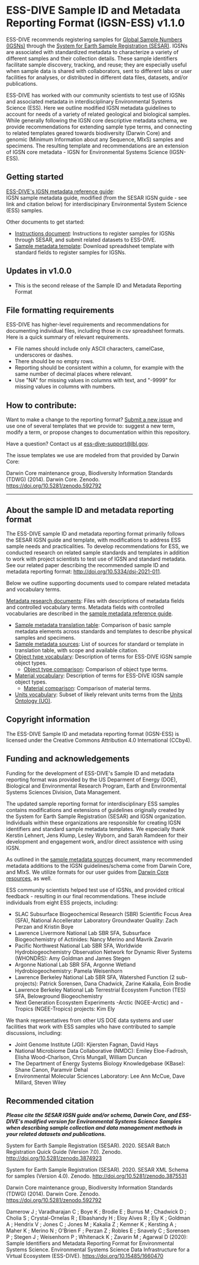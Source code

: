 # ESS-DIVE Sample ID and Metadata Reporting Format (IGSN-ESS) v1.1.0

ESS-DIVE recommends registering samples for [Global Sample Numbers (IGSNs)](https://www.igsn.org/) through the [System for Earth Sample Registration (SESAR)](https://www.geosamples.org/). IGSNs are associated with standardized metadata to characterize a variety of different samples and their collection details. These sample identifiers facilitate sample discovery, tracking, and reuse; they are especially useful when sample data is shared with collaborators, sent to different labs or user facilities for analyses, or distributed in different data files, datasets, and/or publications. 

ESS-DIVE has worked with our community scientists to test use of IGSNs and associated metadata in interdisciplinary Environmental Systems Science (ESS). Here we outline modified IGSN metadata guidelines to account for needs of a variety of related geological and biological samples. While generally following the IGSN core descriptive metadata schema, we provide recommendations for extending sample type terms, and connecting to related templates geared towards biodiversity (Darwin Core) and genomic (Minimum Information about any Sequence, MIxS) samples and specimens. The resulting template and recommendations are an extension of IGSN core metadata - IGSN for Environmental Systems Science (IGSN-ESS). 

## Getting started

[ESS-DIVE's IGSN metadata reference guide](guide.md): <br>IGSN sample metadata guide, modified (from the SESAR IGSN guide - see link and citation below) for interdiscipinary Environmental System Science (ESS) samples. 

Other documents to get started:
- [Instructions document](instructions.md): Instructions to register samples for IGSNs through SESAR, and submit related datasets to ESS-DIVE. 
- [Sample metadata template](sampleTemplate.xls): Download spreadsheet template with standard fields to register samples for IGSNs. 

## Updates in v1.0.0  
- This is the second release of the Sample ID and Metadata Reporting Format  

## File formatting requirements

ESS-DIVE has higher-level requirements and recommendations for documenting individual files, including those in csv spreadsheet formats.  Here is a quick summary of relevant requirements. 

- File names should include only ASCII characters, camelCase, underscores or dashes.
- There should be no empty rows.
- Reporting should be consistent within a column, for example with the same number of decimal places where relevant. 
- Use "NA" for missing values in columns with text, and "-9999" for missing values in columns with numbers. 


## How to contribute: 

Want to make a change to the reporting format? [Submit a new issue](https://github.com/ess-dive-community/essdive-sample-id-metadata/issues/new/choose) and use one of several templates that we provide to: suggest a new term, modify a term, or propose changes to documentation within this repository.

Have a question? Contact us at ess-dive-support@lbl.gov. 

The issue templates we use are modeled from that provided by Darwin Core: 

Darwin Core maintenance group, Biodiversity Information Standards (TDWG) (2014). Darwin Core. Zenodo. https://doi.org/10.5281/zenodo.592792   

---
## About the sample ID and metadata reporting format

The ESS-DIVE sample ID and metadata reporting format primarily follows the SESAR IGSN guide and template, with modifications to address ESS sample needs and practicalities. To develop recommendations for ESS, we conducted research on related sample standards and templates in addition to work with project scientists to test use of IGSN and standard metadata. See our related paper describing the recommended sample ID and metadata reporting format: http://doi.org/10.5334/dsj-2021-011. 

Below we outline supporting documents used to compare related metadata and vocabulary terms.  

[Metadata research documents](/terms): Files with descriptions of metadata fields and controlled vocabulary terms. Metadata fields with controlled vocabularies are described in the [sample metadata reference guide](guide.md). 

- [Sample metadata translation table](/terms/sampleMetadataTranslationTable.csv): Comparison of basic sample metadata elements across standards and templates to describe physical samples and specimens. 
- [Sample metadata sources](/terms/sampleMetadata_sources.md): List of sources for standard or template in translation table, with scope and available citation. 
- [Object type vocabulary](/terms/objectType.md): Description of terms for ESS-DIVE IGSN sample object types. 
  * [Object type comparison](/terms/objectType_translation_table.csv): Comparison of object type terms.
- [Material vocabulary](/terms/material.md): Description of terms for ESS-DIVE IGSN sample object types. 
  * [Material comparison](/terms/material_translation_table.csv): Comparison of material terms. 
- [Units vocabulary](/terms/units.md): Subset of likely relevant units terms from the [Units Ontology (UO)](http://www.ontobee.org/ontology/UO).

## Copyright information
The ESS-DIVE Sample ID and metadata reporting format (IGSN-ESS) is licensed under the Creative Commons Attribution 4.0 International (CCby4).

## Funding and acknowledgements

Funding for the development of ESS-DIVE's Sample ID and metadata reporting format was provided by the US Deparment of Energy (DOE), Biological and Environmental Research Program, Earth and Environmental Systems Sciences Division, Data Management.

The updated sample reporting format for interdisciplinary ESS samples contains modifications and extensions of guidelines originally created by the System for Earth Sample Registration (SESAR) and IGSN organization. Individuals within these organizations are responsible for creating IGSN identifiers and standard sample metadata templates. We especially thank Kerstin Lehnert, Jens Klump, Lesley Wyborn, and Sarah Ramdeen for their development and engagement work, and/or direct assistence with using IGSN. 

As outlined in the [sample metadata sources](/terms/sampleMetadata_sources.md) document, many recommended metadata additions to the IGSN guidelines/schema come from Darwin Core, and MIxS. We utilize formats for our user guides from [Darwin Core resources](https://github.com/tdwg/dwc), as well.  

ESS community scientists helped test use of IGSNs, and provided critical feedback - resulting in our final recommendations. These include individuals from eight ESS projects, including: 
- SLAC Subsurface Biogeochemical Research (SBR) Scientific Focus Area (SFA), National Accellerator Laboratory Groundwater Quality: Zach Perzan and Kristin Boye
- Lawrence Livermore National Lab SBR SFA, Subsurface Biogeochemistry of Actinides: Nancy Merino and Mavrik Zavarin
- Pacific Northwest National Lab SBR SFA, Worldwide Hydrobiogeochemistry Observation Network for Dynamic River Systems (WHONDRS): Amy Goldman and James Stegen
- Argonne National Lab SBR SFA, Argonne Wetland Hydrobiogeochemistry: Pamela Weisenhorn 
- Lawrence Berkeley National Lab SBR SFA, Watershed Function (2 sub-projects): Patrick Sorensen, Dana Chadwick, Zarine Kakalia, Eoin Brodie
- Lawrence Berkeley National Lab Terrestrial Ecosystem Function (TES) SFA, Belowground Biogeochemistry
- Next Generation Ecosystem Experiments -Arctic (NGEE-Arctic) and -Tropics (NGEE-Tropics) projects: Kim Ely

We thank representatives from other US DOE data systems and user facilities that work with ESS samples who have contributed to sample discussions, including: 
- Joint Genome Institute (JGI): Kjiersten Fagnan, David Hays
- National Microbiome Data Collaborative (NMDC): Emiley Eloe-Fadrosh, Elisha Wood-Charlson, Chris Mungall, William Duncan
- The Department of Energy Systems Biology Knowledgebase (KBase): Shane Canon, Paramvir Dehal
- Environmental Molecular Sciences Laboratory: Lee Ann McCue, Dave Millard, Steven Wiley

## Recommended citation

_**Please cite the SESAR IGSN guide and/or schema, Darwin Core, and ESS-DIVE's modified version for Environmental Systems Science Samples when describing sample collection and data management methods in your related datasets and publications.**_ 

System for Earth Sample Registration (SESAR). 2020. SESAR Batch Registration Quick Guide (Version 7.0). Zenodo. http://doi.org/10.5281/zenodo.3874923

System for Earth Sample Registration (SESAR). 2020. SESAR XML Schema for samples (Version 4.0). Zenodo. http://doi.org/10.5281/zenodo.3875531 

Darwin Core maintenance group, Biodiversity Information Standards (TDWG) (2014). Darwin Core. Zenodo. https://doi.org/10.5281/zenodo.592792   

Damerow J ; Varadharajan C ; Boye K ; Brodie E ; Burrus M ; Chadwick D ; Cholia S ; Crystal-Ornelas R ; Elbashandy H ; Eloy Alves R ; Ely K ; Goldman A ; Hendrix V ; Jones C ; Jones M ; Kakalia Z ; Kemner K ; Kersting A ; Maher K ; Merino N ; O'Brien F ; Perzan Z ; Robles E ; Snavely C ; Sorensen P ; Stegen J ; Weisenhorn P ; Whitenack K ; Zavarin M ; Agarwal D  (2020): Sample Identifiers and Metadata Reporting Format for Environmental Systems Science. Environmental Systems Science Data Infrastructure for a Virtual Ecosystem (ESS-DIVE). https://doi.org/10.15485/1660470
